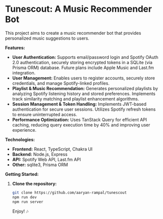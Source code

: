 # Tunescout: A Music Recommender Bot

This project aims to create a music recommender bot that provides personalized music suggestions to users.

**Features:**

- **User Authentication:** Supports email/password login and Spotify OAuth 2.0 authentication, securely storing encrypted tokens in a SQLite (via Prisma ORM) database. Future plans include Apple Music and Last.fm integration.
- **User Management:** Enables users to register accounts, securely store credentials, and manage Spotify-linked profiles.
- **Playlist & Music Recommendation:** Generates personalized playlists by analyzing Spotify listening history and stored preferences. Implements track similarity matching and playlist enhancement algorithms.
- **Session Management & Token Handling:** Implements JWT-based authentication for secure user sessions. Utilizes Spotify refresh tokens to ensure uninterrupted access.
- **Performance Optimization:** Uses TanStack Query for efficient API caching, reducing query execution time by 40% and improving user experience.

**Technologies:**

- **Frontend:** React, TypeScript, Chakra UI
- **Backend:** Node.js, Express
- **API:** Spotify Web API, Last.fm API
- **Other:** sqlite3, Prisma ORM

**Getting Started:**

1. **Clone the repository:**
   ```bash
   git clone https://github.com/aaryan-rampal/tunescout
   npm run dev
   npm run server
   ```

   Enjoy! 🎶
